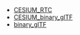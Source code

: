 * [CESIUM_RTC](CESIUM_RTC/README.md)
* [CESIUM_binary_glTF](CESIUM_binary_glTF/README.md)
* [binary_glTF](binary_glTF/README.md)
